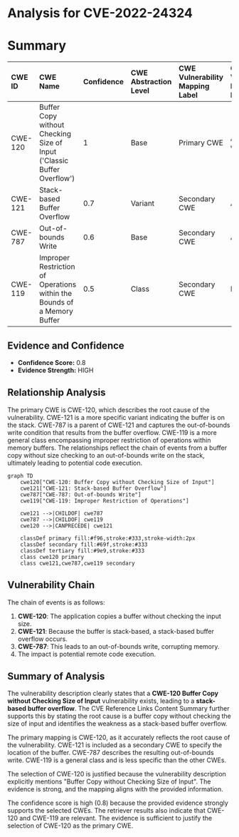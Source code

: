 # Analysis for CVE-2022-24324

# Summary
| CWE ID    | CWE Name                                                                 | Confidence | CWE Abstraction Level | CWE Vulnerability Mapping Label | CWE-Vulnerability Mapping Notes |
| :-------- | :----------------------------------------------------------------------- | :--------- | :---------------------- | :------------------------------ | :------------------------------ |
| CWE-120   | Buffer Copy without Checking Size of Input ('Classic Buffer Overflow') | 1          | Base                    | Primary CWE                     | Allowed-with-Review             |
| CWE-121   | Stack-based Buffer Overflow                                                | 0.7        | Variant                 | Secondary CWE                   | Allowed                         |
| CWE-787   | Out-of-bounds Write                                                        | 0.6        | Base                    | Secondary CWE                   | Allowed                         |
| CWE-119   | Improper Restriction of Operations within the Bounds of a Memory Buffer | 0.5        | Class                   | Secondary CWE                   | Discouraged                     |

## Evidence and Confidence

*   **Confidence Score:** 0.8
*   **Evidence Strength:** HIGH

## Relationship Analysis
The primary CWE is CWE-120, which describes the root cause of the vulnerability. CWE-121 is a more specific variant indicating the buffer is on the stack. CWE-787 is a parent of CWE-121 and captures the out-of-bounds write condition that results from the buffer overflow. CWE-119 is a more general class encompassing improper restriction of operations within memory buffers. The relationships reflect the chain of events from a buffer copy without size checking to an out-of-bounds write on the stack, ultimately leading to potential code execution.

```mermaid
graph TD
    cwe120["CWE-120: Buffer Copy without Checking Size of Input"]
    cwe121["CWE-121: Stack-based Buffer Overflow"]
    cwe787["CWE-787: Out-of-bounds Write"]
    cwe119["CWE-119: Improper Restriction of Operations"]
    
    cwe121 -->|CHILDOF| cwe787
    cwe787 -->|CHILDOF| cwe119
    cwe120 -->|CANPRECEDE| cwe121
    
    classDef primary fill:#f96,stroke:#333,stroke-width:2px
    classDef secondary fill:#69f,stroke:#333
    classDef tertiary fill:#9e9,stroke:#333
    class cwe120 primary
    class cwe121,cwe787,cwe119 secondary
```

## Vulnerability Chain
The chain of events is as follows:
1.  **CWE-120**: The application copies a buffer without checking the input size.
2.  **CWE-121**: Because the buffer is stack-based, a stack-based buffer overflow occurs.
3.  **CWE-787**: This leads to an out-of-bounds write, corrupting memory.
4.  The impact is potential remote code execution.

## Summary of Analysis
The vulnerability description clearly states that a **CWE-120 Buffer Copy without Checking Size of Input** vulnerability exists, leading to a **stack-based buffer overflow**. The CVE Reference Links Content Summary further supports this by stating the root cause is a buffer copy without checking the size of input and identifies the weakness as a stack-based buffer overflow.

The primary mapping is CWE-120, as it accurately reflects the root cause of the vulnerability. CWE-121 is included as a secondary CWE to specify the location of the buffer. CWE-787 describes the resulting out-of-bounds write. CWE-119 is a general class and is less specific than the other CWEs.

The selection of CWE-120 is justified because the vulnerability description explicitly mentions "Buffer Copy without Checking Size of Input". The evidence is strong, and the mapping aligns with the provided information.

The confidence score is high (0.8) because the provided evidence strongly supports the selected CWEs. The retriever results also indicate that CWE-120 and CWE-119 are relevant. The evidence is sufficient to justify the selection of CWE-120 as the primary CWE.
